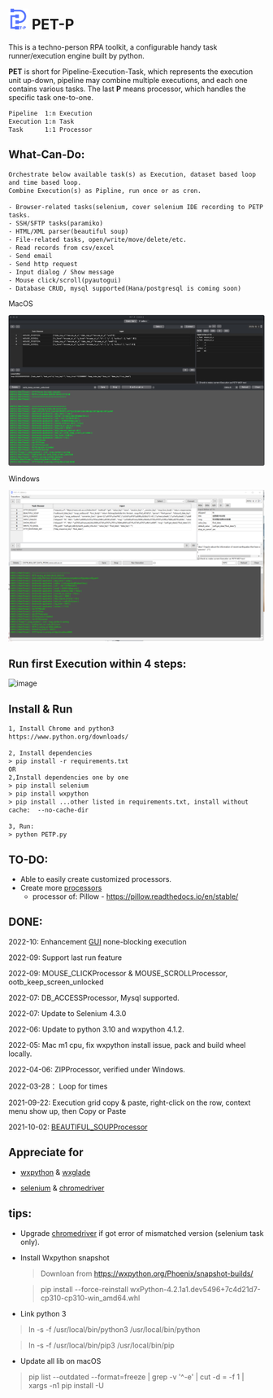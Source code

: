 # ![image](./image/petp_small.png) PET-P

This is a techno-person RPA toolkit, a configurable handy task runner/execution engine built by python.

**PET** is short for Pipeline-Execution-Task, which represents the execution unit up-down, pipeline may combine multiple
executions,
and each one contains various tasks. The last **P** means processor, which handles the specific task one-to-one.

    Pipeline  1:n Execution
    Execution 1:n Task
    Task      1:1 Processor

## What-Can-Do:

    Orchestrate below available task(s) as Execution, dataset based loop and time based loop. 
    Combine Execution(s) as Pipline, run once or as cron.

    - Browser-related tasks(selenium, cover selenium IDE recording to PETP tasks.
    - SSH/SFTP tasks(paramiko)
    - HTML/XML parser(beautiful soup)
    - File-related tasks, open/write/move/delete/etc.
    - Read records from csv/excel
    - Send email
    - Send http request
    - Input dialog / Show message
    - Mouse click/scroll(pyautogui)
    - Database CRUD, mysql supported(Hana/postgresql is coming soon)

MacOS

![image](https://raw.githubusercontent.com/lorisunjunbin/petp/master/image/PETP_overview.png)

Windows

![image](https://raw.githubusercontent.com/lorisunjunbin/petp/master/image/PETP_overview_windows.png)

## Run first Execution within 4 steps:

![image](https://raw.githubusercontent.com/lorisunjunbin/petp/master/image/user_manual.png)

## Install & Run

    1, Install Chrome and python3
    https://www.python.org/downloads/

    2, Install dependencies
    > pip install -r requirements.txt
    OR 
    2,Install dependencies one by one 
    > pip install selenium
    > pip install wxpython
    > pip install ...other listed in requirements.txt, install without cache:  --no-cache-dir 
    
    3, Run: 
    > python PETP.py

## TO-DO:

- Able to easily create customized processors.
- Create more [processors](./core/processors)
    - processor of: Pillow - https://pillow.readthedocs.io/en/stable/

## DONE:

2022-10: Enhancement [GUI](./mvp) none-blocking execution

2022-09: Support last run feature

2022-09: MOUSE_CLICKProcessor & MOUSE_SCROLLProcessor, ootb_keep_screen_unlocked

2022-07: DB_ACCESSProcessor, Mysql supported.

2022-07: Update to Selenium 4.3.0

2022-06: Update to python 3.10 and wxpython 4.1.2.

2022-05: Mac m1 cpu, fix wxpython install issue, pack and build wheel locally.

2022-04-06: ZIPProcessor, verified under Windows.

2022-03-28： Loop for times

2021-09-22: Execution grid copy & paste, right-click on the row, context menu show up, then Copy or Paste

2021-10-02: [BEAUTIFUL_SOUPProcessor](./core/processors/BEAUTIFUL_SOUPProcessor.py)

## Appreciate for

- [wxpython](https://www.wxpython.org/) & [wxglade](https://wxglade.sourceforge.net/)

- [selenium](https://selenium-python.readthedocs.io/) & [chromedriver](https://chromedriver.chromium.org/downloads)

## tips:

- Upgrade [chromedriver](https://chromedriver.chromium.org/downloads) if got error of mismatched version (selenium task
  only).

- Install Wxpython snapshot

  > Downloan from https://wxpython.org/Phoenix/snapshot-builds/

  > pip install --force-reinstall wxPython-4.2.1a1.dev5496+7c4d21d7-cp310-cp310-win_amd64.whl

- Link python 3

> ln -s -f /usr/local/bin/python3 /usr/local/bin/python

> ln -s -f /usr/local/bin/pip3 /usr/local/bin/pip

- Update all lib on macOS

> pip list --outdated --format=freeze | grep -v '^\-e' | cut -d = -f 1 | xargs -n1 pip install -U
  
  